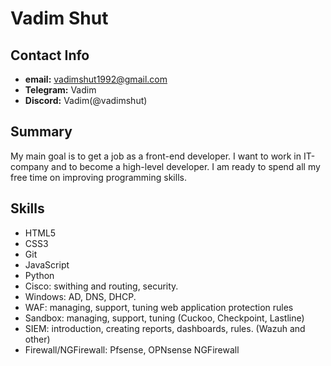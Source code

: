# Vadim Shut

## Сontact Info

- **email:** vadimshut1992@gmail.com
- **Telegram:** Vadim
- **Discord:** Vadim(@vadimshut)

## Summary

My main goal is to get a job as a front-end developer. I want to work in IT-company and to become a high-level developer. I am ready to spend all my free time on improving programming skills.

## Skills

- HTML5
- CSS3
- Git
- JavaScript
- Python
- Cisco: swithing and routing, security.
- Windows: AD, DNS, DHCP.
- WAF: managing, support, tuning web application protection rules
- Sandbox: managing, support, tuning (Cuckoo, Checkpoint, Lastline)
- SIEM: introduction, creating reports, dashboards, rules. (Wazuh and other)
- Firewall/NGFirewall: Pfsense, OPNsense NGFirewall
